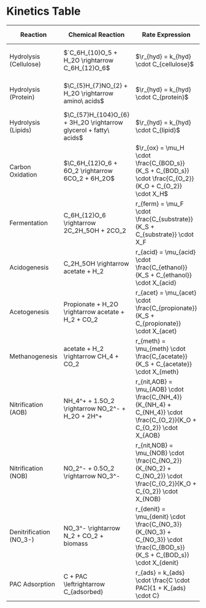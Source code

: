 # Kinetics Table
| **Reaction** | **Chemical Reaction** | **Rate Expression** | **Kinetics** | **Temperature Correlation** | **Reference** |
|---|---|---|---|---|---|
| Hydrolysis (Cellulose) | $\`C_6H_{10}O_5 + H_2O \rightarrow C_6H_{12}O_6\$ | $\r_{hyd} = k_{hyd} \cdot C_{cellulose}\$| First-order |$\k_{hyd,T} = k_{hyd,20} \cdot \theta_{hyd}^{(T - 20)}$| Batstone et al. (2002) |
| Hydrolysis (Protein) | $\C_{5}H_{7}NO_{2} + H_2O \rightarrow amino\ acids\$ | $\r_{hyd} = k_{hyd} \cdot C_{protein}\$| First-order |  $\k_{hyd,T} = k_{hyd,20} \cdot \theta_{hyd}^{(T - 20)}\$ | Angelidaki & Sanders (2004) |
| Hydrolysis (Lipids) |  $\C_{57}H_{104}O_{6} + 3H_2O \rightarrow glycerol + fatty\ acids\$ |  $\r_{hyd} = k_{hyd} \cdot C_{lipid}\$ | First-order |  $\k_{hyd,T} = k_{hyd,20} \cdot \theta_{hyd}^{(T - 20)}\$ | Batstone et al. (2002) |
| Carbon Oxidation | $\C_6H_{12}O_6 + 6O_2 \rightarrow 6CO_2 + 6H_2O\$ | $\r_{ox} = \mu_H \cdot \frac{C_{BOD_s}}{K_S + C_{BOD_s}} \cdot \frac{C_{O_2}}{K_O + C_{O_2}} \cdot X_H\$ | Monod | $\\mu_{H,T} = \mu_{H,20} \cdot \theta_{H}^{(T-20)}\$ | Henze et al. (2000) |
| Fermentation | C_6H_{12}O_6 \rightarrow 2C_2H_5OH + 2CO_2 | r_{ferm} = \mu_F \cdot \frac{C_{substrate}}{K_S + C_{substrate}} \cdot X_F | Monod | \mu_{F,T} = \mu_{F,20} \cdot \theta_{F}^{(T-20)} | Batstone et al. (2002) |
| Acidogenesis | C_2H_5OH \rightarrow acetate + H_2 | r_{acid} = \mu_{acid} \cdot \frac{C_{ethanol}}{K_S + C_{ethanol}} \cdot X_{acid} | Monod | \mu_{acid,T} = \mu_{acid,20} \cdot \theta_{acid}^{(T-20)} | Batstone et al. (2002) |
| Acetogenesis | Propionate + H_2O \rightarrow acetate + H_2 + CO_2 | r_{acet} = \mu_{acet} \cdot \frac{C_{propionate}}{K_S + C_{propionate}} \cdot X_{acet} | Monod | \mu_{acet,T} = \mu_{acet,20} \cdot \theta_{acet}^{(T-20)} | Batstone et al. (2002) |
| Methanogenesis | acetate + H_2 \rightarrow CH_4 + CO_2 | r_{meth} = \mu_{meth} \cdot \frac{C_{acetate}}{K_S + C_{acetate}} \cdot X_{meth} | Monod | \mu_{meth,T} = \mu_{meth,20} \cdot \theta_{meth}^{(T-20)} | Batstone et al. (2002) |
| Nitrification (AOB) | NH_4^+ + 1.5O_2 \rightarrow NO_2^- + H_2O + 2H^+ | r_{nit,AOB} = \mu_{AOB} \cdot \frac{C_{NH_4}}{K_{NH_4} + C_{NH_4}} \cdot \frac{C_{O_2}}{K_O + C_{O_2}} \cdot X_{AOB} | Monod | \mu_{AOB,T} = \mu_{AOB,20} \cdot \theta_{AOB}^{(T-20)} | Henze et al. (2000) |
| Nitrification (NOB) | NO_2^- + 0.5O_2 \rightarrow NO_3^- | r_{nit,NOB} = \mu_{NOB} \cdot \frac{C_{NO_2}}{K_{NO_2} + C_{NO_2}} \cdot \frac{C_{O_2}}{K_O + C_{O_2}} \cdot X_{NOB} | Monod | \mu_{NOB,T} = \mu_{NOB,20} \cdot \theta_{NOB}^{(T-20)} | Henze et al. (2000) |
| Denitrification (NO_3-) | NO_3^- \rightarrow N_2 + CO_2 + biomass | r_{denit} = \mu_{denit} \cdot \frac{C_{NO_3}}{K_{NO_3} + C_{NO_3}} \cdot \frac{C_{BOD_s}}{K_S + C_{BOD_s}} \cdot X_{denit} | Monod | \mu_{denit,T} = \mu_{denit,20} \cdot \theta_{denit}^{(T-20)} | Henze et al. (2000) |
| PAC Adsorption | C + PAC \leftrightarrow C_{adsorbed} | r_{ads} = k_{ads} \cdot \frac{C \cdot PAC}{1 + K_{ads} \cdot C} | Langmuir | k_{ads,T} = k_{ads,20} \cdot \theta_{ads}^{(T-20)} | Kuo et al. (2012) |

